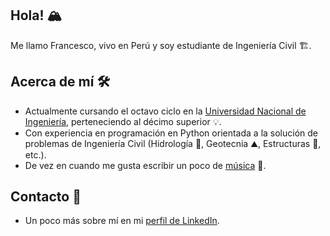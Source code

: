 ## Hola! 🏔️

Me llamo Francesco, vivo en Perú y soy estudiante de Ingeniería Civil 🏗️.

## Acerca de mí 🛠

- Actualmente cursando el octavo ciclo en la [Universidad Nacional de Ingeniería](https://www.uni.edu.pe/), perteneciendo al décimo superior 💡.
- Con experiencia en programación en Python orientada a la solución de problemas de Ingeniería Civil (Hidrología 🌊, Geotecnia ⛰️, Estructuras 🌆, etc.).
- De vez en cuando me gusta escribir un poco de [música](https://francescofranco.bandcamp.com/) 🎵.

## Contacto 👋

- Un poco más sobre mí en mi [perfil de LinkedIn](https://www.linkedin.com/feed/).
